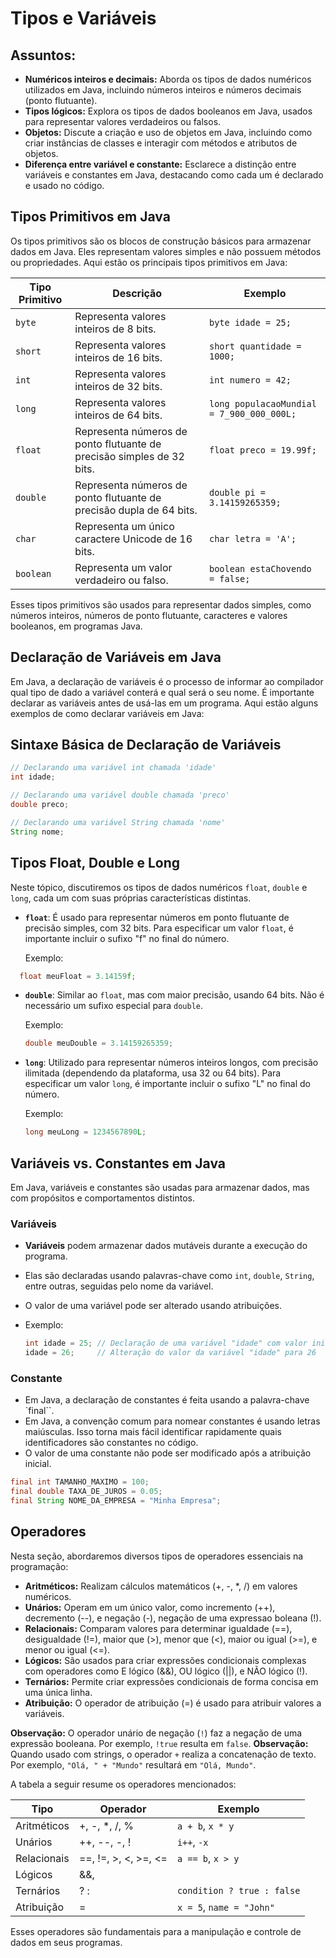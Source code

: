 # Tipos e Variáveis

## Assuntos:

- **Numéricos inteiros e decimais:** Aborda os tipos de dados numéricos utilizados em Java, incluindo números inteiros e números decimais (ponto flutuante).
- **Tipos lógicos:** Explora os tipos de dados booleanos em Java, usados para representar valores verdadeiros ou falsos.
- **Objetos:** Discute a criação e uso de objetos em Java, incluindo como criar instâncias de classes e interagir com métodos e atributos de objetos.
- **Diferença entre variável e constante:** Esclarece a distinção entre variáveis e constantes em Java, destacando como cada um é declarado e usado no código.

## Tipos Primitivos em Java

Os tipos primitivos são os blocos de construção básicos para armazenar dados em Java. Eles representam valores simples e não possuem métodos ou propriedades. Aqui estão os principais tipos primitivos em Java:

| Tipo Primitivo | Descrição                                           | Exemplo    |
|----------------|-----------------------------------------------------|------------|
| `byte`         | Representa valores inteiros de 8 bits.             | `byte idade = 25;` |
| `short`        | Representa valores inteiros de 16 bits.            | `short quantidade = 1000;` |
| `int`          | Representa valores inteiros de 32 bits.            | `int numero = 42;` |
| `long`         | Representa valores inteiros de 64 bits.            | `long populacaoMundial = 7_900_000_000L;` |
| `float`        | Representa números de ponto flutuante de precisão simples de 32 bits. | `float preco = 19.99f;` |
| `double`       | Representa números de ponto flutuante de precisão dupla de 64 bits. | `double pi = 3.14159265359;` |
| `char`         | Representa um único caractere Unicode de 16 bits.  | `char letra = 'A';` |
| `boolean`      | Representa um valor verdadeiro ou falso.           | `boolean estaChovendo = false;` |

Esses tipos primitivos são usados para representar dados simples, como números inteiros, números de ponto flutuante, caracteres e valores booleanos, em programas Java.

## Declaração de Variáveis em Java

Em Java, a declaração de variáveis é o processo de informar ao compilador qual tipo de dado a variável conterá e qual será o seu nome. É importante declarar as variáveis antes de usá-las em um programa. Aqui estão alguns exemplos de como declarar variáveis em Java:

## Sintaxe Básica de Declaração de Variáveis

```java
// Declarando uma variável int chamada 'idade'
int idade;

// Declarando uma variável double chamada 'preco'
double preco;

// Declarando uma variável String chamada 'nome'
String nome;
```

## Tipos Float, Double e Long

Neste tópico, discutiremos os tipos de dados numéricos `float`, `double` e `long`, cada um com suas próprias características distintas.

- **`float`**: É usado para representar números em ponto flutuante de precisão simples, com 32 bits. Para especificar um valor `float`, é importante incluir o sufixo "f" no final do número.

  Exemplo:

```c
  float meuFloat = 3.14159f;
  ```

- **`double`**: Similar ao `float`, mas com maior precisão, usando 64 bits. Não é necessário um sufixo especial para `double`.

  Exemplo:

  ```c
  double meuDouble = 3.14159265359;
  ```

- **`long`**: Utilizado para representar números inteiros longos, com precisão ilimitada (dependendo da plataforma, usa 32 ou 64 bits). Para especificar um valor `long`, é importante incluir o sufixo "L" no final do número.

  Exemplo:

  ```c
  long meuLong = 1234567890L;
  ```

## Variáveis vs. Constantes em Java

Em Java, variáveis e constantes são usadas para armazenar dados, mas com propósitos e comportamentos distintos.

### Variáveis

- **Variáveis** podem armazenar dados mutáveis durante a execução do programa.
- Elas são declaradas usando palavras-chave como `int`, `double`, `String`, entre outras, seguidas pelo nome da variável.
- O valor de uma variável pode ser alterado usando atribuições.
- Exemplo:

  ```java
  int idade = 25; // Declaração de uma variável "idade" com valor inicial 25
  idade = 26;     // Alteração do valor da variável "idade" para 26
  ```

### Constante

- Em Java, a declaração de constantes é feita usando a palavra-chave `final``.
- Em Java, a convenção comum para nomear constantes é usando letras maiúsculas. Isso torna mais fácil identificar rapidamente quais identificadores são constantes no código.
- O valor de uma constante não pode ser modificado após a atribuição inicial.

```java
final int TAMANHO_MAXIMO = 100;
final double TAXA_DE_JUROS = 0.05;
final String NOME_DA_EMPRESA = "Minha Empresa";
```

## Operadores

Nesta seção, abordaremos diversos tipos de operadores essenciais na programação:

- **Aritméticos:** Realizam cálculos matemáticos (+, -, *, /) em valores numéricos.
- **Unários:** Operam em um único valor, como incremento (++), decremento (--), e negação (-), negação de uma expressao boleana (!).
- **Relacionais:** Comparam valores para determinar igualdade (==), desigualdade (!=), maior que (>), menor que (<), maior ou igual (>=), e menor ou igual (<=).
- **Lógicos:** São usados para criar expressões condicionais complexas com operadores como E lógico (&&), OU lógico (||), e NÃO lógico (!).
- **Ternários:** Permite criar expressões condicionais de forma concisa em uma única linha.
- **Atribuição:** O operador de atribuição (=) é usado para atribuir valores a variáveis.

 **Observação:** O operador unário de negação (`!`) faz a negação de uma expressão booleana. Por exemplo, `!true` resulta em `false`.
**Observação:** Quando usado com strings, o operador `+` realiza a concatenação de texto. Por exemplo, `"Olá, " + "Mundo"` resultará em `"Olá, Mundo"`.

A tabela a seguir resume os operadores mencionados:

| Tipo           | Operador                  | Exemplo                 |
|----------------|---------------------------|-------------------------|
| Aritméticos    | +, -, *, /, %                 | `a + b`, `x * y`         |
| Unários        | ++, --, -, !                | `i++`, `-x`              |
| Relacionais    | ==, !=, >, <, >=, <=       | `a == b`, `x > y`        |
| Lógicos        | &&, ||, !                 | `x && y`, `!flag`         |
| Ternários      | ? :                       | `condition ? true : false`|
| Atribuição     | =                         | `x = 5`, `name = "John"` |

Esses operadores são fundamentais para a manipulação e controle de dados em seus programas.
